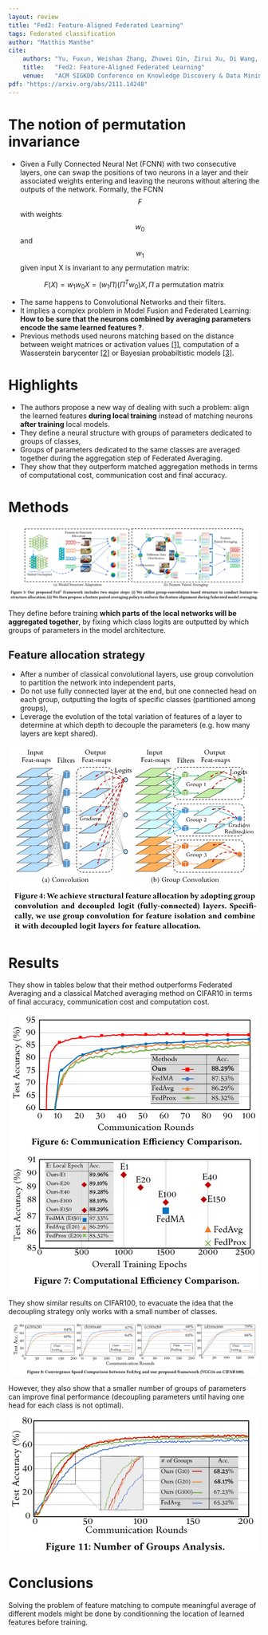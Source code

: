 ```yaml
---
layout: review
title: "Fed2: Feature-Aligned Federated Learning"
tags: Federated classification
author: "Matthis Manthe"
cite:
    authors: "Yu, Fuxun, Weishan Zhang, Zhuwei Qin, Zirui Xu, Di Wang, Chenchen Liu, Zhi Tian, Xiang Chen"
    title:   "Fed2: Feature-Aligned Federated Learning"
    venue:   "ACM SIGKDD Conference on Knowledge Discovery & Data Mining, KDD ’21."
pdf: "https://arxiv.org/abs/2111.14248"
---
```


# The notion of permutation invariance

* Given a Fully Connected Neural Net (FCNN) with two consecutive layers, one can swap the positions of two neurons in a layer and their associated weights entering and leaving the neurons without altering the outputs of the network. Formally, the FCNN $$F$$ with weights $$w_0$$ and $$w_1$$ given input X is invariant to any permutation matrix:

$$F(X) = w_1w_0X = (w_1\Pi)(\Pi^Tw_0)X, \Pi \text{ a permutation matrix}$$ 

* The same happens to Convolutional Networks and their filters.
* It implies a complex problem in Model Fusion and Federated Learning: **How to be sure that the neurons combined by averaging parameters encode the same learned features ?**.
* Previous methods used neurons matching based on the distance between weight matrices or activation values [[1]](https://arxiv.org/abs/2002.06440), computation of a Wasserstein barycenter [[2]](https://arxiv.org/abs/1910.05653) or Bayesian probabiltistic models [[3]](https://arxiv.org/abs/1905.12022).


# Highlights

* The authors propose a new way of dealing with such a problem: align the learned features **during local training** instead of matching neurons **after training** local models.
* They define a neural structure with groups of parameters dedicated to groups of classes,
* Groups of parameters dedicated to the same classes are averaged together during the aggregation step of Federated Averaging.
* They show that they outperform matched aggregation methods in terms of computational cost, communication cost and final accuracy.

# Methods

![](/collections/images/Fed2_Feature_Aligned_FL/Fed2_scheme.jpg)

They define before training **which parts of the local networks will be aggregated together**, by fixing which class logits are outputted by which groups of parameters in the model architecture.

## Feature allocation strategy
* After a number of classical convolutional layers, use group convolution to partition the network into independent parts,
* Do not use fully connected layer at the end, but one connected head on each group, outputting the logits of specific classes (partitioned among groups),
* Leverage the evolution of the total variation of features of a layer to determine at which depth to decouple the parameters (e.g. how many layers are kept shared).

![](/collections/images/Fed2_Feature_Aligned_FL/fed2_decouple.jpg)

# Results


They show in tables below that their method outperforms Federated Averaging and a classical Matched averaging method on CIFAR10 in terms of final accuracy, communication cost and computation cost.

![](/collections/images/Fed2_Feature_Aligned_FL/Fed2_results_cifar10.jpg)

They show similar results on CIFAR100, to evacuate the idea that the decoupling strategy only works with a small number of classes.

![](/collections/images/Fed2_Feature_Aligned_FL/Fed2_cifar100.jpg)

However, they also show that a smaller number of groups of parameters can improve final performance (decoupling parameters until having one head for each class is not optimal).

![](/collections/images/Fed2_Feature_Aligned_FL/Fed2_group_analysis.jpg)

# Conclusions

Solving the problem of feature matching to compute meaningful average of different models might be done by conditionning the location of learned features before training.



